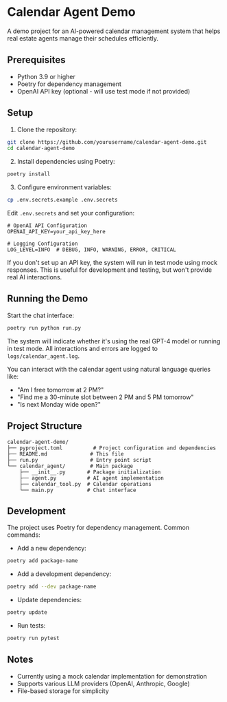 # Calendar Agent Demo

A demo project for an AI-powered calendar management system that helps real estate agents manage their schedules efficiently.

## Prerequisites

- Python 3.9 or higher
- Poetry for dependency management
- OpenAI API key (optional - will use test mode if not provided)

## Setup

1. Clone the repository:
```bash
git clone https://github.com/yourusername/calendar-agent-demo.git
cd calendar-agent-demo
```

2. Install dependencies using Poetry:
```bash
poetry install
```

3. Configure environment variables:
```bash
cp .env.secrets.example .env.secrets
```

Edit `.env.secrets` and set your configuration:
```env
# OpenAI API Configuration
OPENAI_API_KEY=your_api_key_here

# Logging Configuration
LOG_LEVEL=INFO  # DEBUG, INFO, WARNING, ERROR, CRITICAL
```

If you don't set up an API key, the system will run in test mode using mock responses. This is useful for development and testing, but won't provide real AI interactions.

## Running the Demo

Start the chat interface:
```bash
poetry run python run.py
```

The system will indicate whether it's using the real GPT-4 model or running in test mode. All interactions and errors are logged to `logs/calendar_agent.log`.

You can interact with the calendar agent using natural language queries like:
- "Am I free tomorrow at 2 PM?"
- "Find me a 30-minute slot between 2 PM and 5 PM tomorrow"
- "Is next Monday wide open?"

## Project Structure

```
calendar-agent-demo/
├── pyproject.toml          # Project configuration and dependencies
├── README.md              # This file
├── run.py                 # Entry point script
└── calendar_agent/        # Main package
    ├── __init__.py       # Package initialization
    ├── agent.py          # AI agent implementation
    ├── calendar_tool.py  # Calendar operations
    └── main.py           # Chat interface
```

## Development

The project uses Poetry for dependency management. Common commands:

- Add a new dependency:
```bash
poetry add package-name
```

- Add a development dependency:
```bash
poetry add --dev package-name
```

- Update dependencies:
```bash
poetry update
```

- Run tests:
```bash
poetry run pytest
```

## Notes

- Currently using a mock calendar implementation for demonstration
- Supports various LLM providers (OpenAI, Anthropic, Google)
- File-based storage for simplicity
